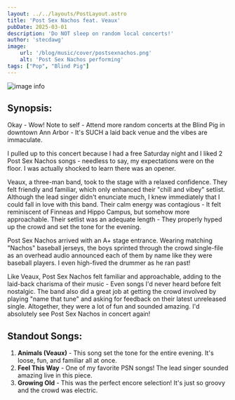 ```yaml
---
layout: ../../layouts/PostLayout.astro
title: 'Post Sex Nachos feat. Veaux'
pubDate: 2025-03-01
description: 'Do NOT sleep on random local concerts!'
author: 'stecdawg'
image:
    url: '/blog/music/cover/postsexnachos.png'
    alt: 'Post Sex Nachos performing'
tags: ["Pop", "Blind Pig"]
---
```

![image info](/blog/music/cover/postsexnachos.png)

## Synopsis:

Okay - Wow! Note to self - Attend more random concerts at the Blind Pig in downtown Ann Arbor - It's SUCH a laid back venue and the vibes are immaculate. 

I pulled up to this concert because I had a free Saturday night and I liked 2 Post Sex Nachos songs - needless to say, my expectations were on the floor. I was actually shocked to learn there was an opener. 

Veaux, a three-man band, took to the stage with a relaxed confidence. They felt friendly and familiar, which only enhanced their "chill and vibey" setlist. Although the lead singer didn't enunciate much, I knew immediately that I could fall in love with this band. Their calm energy was contagious - It felt reminiscent of Finneas and Hippo Campus, but somehow more approachable. Their setlist was an adequate length - They properly hyped up the crowd and set the tone for the evening. 

Post Sex Nachos arrived with an A+ stage entrance. Wearing matching "Nachos" baseball jerseys, the boys sprinted through the crowd single-file as an overhead audio announced each of them by name like they were baseball players. I even high-fived the drummer as he ran past!

Like Veaux, Post Sex Nachos felt familiar and approachable, adding to the laid-back charisma of their music - Even songs I'd never heard before felt nostalgic. The band also did a great job at getting the crowd involved by playing "name that tune" and asking for feedback on their latest unreleased single. Altogether, they were a lot of fun and sounded amazing. I'd absolutely see Post Sex Nachos in concert again!

## Standout Songs:
1. **Animals (Veaux)** - This song set the tone for the entire evening. It's loose, fun, and familiar all at once.
2. **Feel This Way** - One of my favorite PSN songs! The lead singer sounded amazing live in this piece.
3. **Growing Old** - This was the perfect encore selection! It's just so groovy and the crowd was electric.